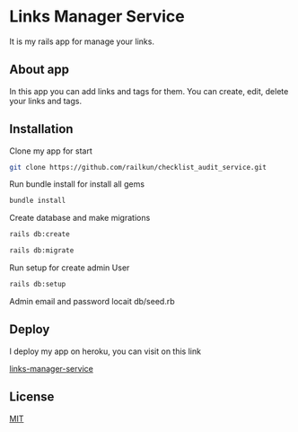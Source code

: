 # Links Manager Service

It is my rails app for manage your links.

## About app

In this app you can add links and tags for them.
You can create, edit, delete your links and tags.


## Installation

Clone my app for start

```bash
git clone https://github.com/railkun/checklist_audit_service.git
```
Run bundle install for install all gems

```bash
bundle install
```

Create database and make migrations

```bash
rails db:create
```

```bash
rails db:migrate
```

Run setup for create admin User

```bash
rails db:setup
```

Admin email and password locait db/seed.rb

## Deploy

I deploy my app on heroku, you can visit on this link

[links-manager-service](https://links-manager-service.herokuapp.com/users/sign_in)

## License

[MIT](https://choosealicense.com/licenses/mit/)
